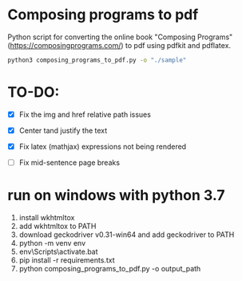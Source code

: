 # Composing programs to pdf

Python script for converting the online book "Composing Programs" (https://composingprograms.com/) to pdf using pdfkit and pdflatex.

```bash
python3 composing_programs_to_pdf.py -o "./sample"
```

# TO-DO:
- [X] Fix the img and href relative path issues
- [X] Center tand justify the text
- [X] Fix latex (mathjax) expressions not being rendered
- [ ] Fix mid-sentence page breaks


# run on windows with python 3.7

1) install wkhtmltox
2) add wkhtmltox to PATH
3) download geckodriver v0.31-win64  and add geckodriver to PATH
4) python -m venv env
5) env\Scripts\activate.bat
5) pip install -r requirements.txt
6) python composing_programs_to_pdf.py -o output_path